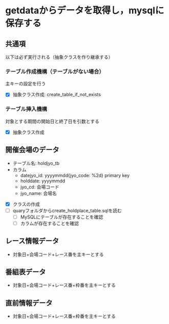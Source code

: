 # getdataからデータを取得し，mysqlに保存する

## 共通項

以下は必ず実行される（抽象クラスを作り継承する）

### テーブル作成機構（テーブルがない場合）

主キーの設定を行う

- [x] 抽象クラス作成: create_table_if_not_exists

### テーブル挿入機構

対象とする期間の開始日と終了日を引数とする

- [x] 抽象クラス作成

## 開催会場のデータ

- テーブル名: holdjyo_tb
- カラム
  - datejyo_id: yyyymmdd{jyo_code: %2d} primary key
  - holddate: yyyymmdd
  - jyo_cd: 会場コード
  - jyo_name: 会場名

- [x] クラスの作成
- [ ] quaryフォルダからcreate_holdplace_table.sqlを読む
  - [ ] MySQLにテーブルが存在することを確認
  - [ ] カラムが存在することを確認

## レース情報データ

- 対象日+会場コード+レース番を主キーとする

## 番組表データ

- 対象日+会場コード+レース番+枠番を主キーとする

## 直前情報データ

- 対象日+会場コード+レース番+枠番を主キーとする

